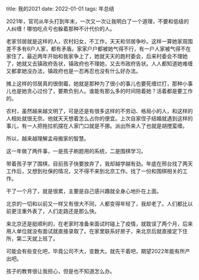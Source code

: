 title: 我的2021
date: 2022-01-01
tags: 年总结

2021年，官司从年头打到年末，一次又一次让我明白了一个道理，不要和低级的人纠缠！哪怕吃点亏也躲着那种不计代价的人。

老家邻居就是这样的人，农村妇女，不工作，天天和邻居争吵。这样一算她家周围差不多有6户人家，都有矛盾。家家户户都被她气得不行，有一户人家被气得不在家住了。最近两年开始和我家争上了，她就天天的跑村委会，后来村委会不理她了，她就又去镇政府告状，镇政府也不理她，又去市政府告状。人人都知道她难缠又都拿她没办法，镇政府也是一忍再忍也没有什么好办法。

摊上这样的邻居真的很倒霉，她就是那种为了很小的事儿也要死缠烂打，那种小事儿也是她贪心过份了，要欺负别人。谁能有那么多的时间陪着她？活着都是要工作的。

农村，虽然越来越文明了，可是还是有很多这样的不劳动、格局小的人，和这样的人相处就很无奈。他就天天想着怎么占你的便宜。上次自家侄子结婚就遇到这样的事儿，有一人把拖拉机摆在人家门口就是不挪。派出所来人了也就是胡搅蛮缠。

所以，越来越理解孟母搬家的智慧。

这一年做了两件事，一是孩子刷题用的系统，二是围棋学习。

带着孩子学了围棋，目前孩子快要放弃了，我却越学越有劲。年底在邢台找了两天工作后，又想到社保的情况，又不得不来到北京工作。找了一份和围棋相关的工作。

干了一个月了，就是很累，主要是自己感兴趣就全身心地扑在上面。

北京的一切和以前又一样又有很大不同，人都变得年轻了，我却老了。人们都比以前更注重外表了，人们走路还是那么快。

来北京还是挺顺利的，在老家时准备来面试时碰上了疫情，就耽误了两个月，后来用人单位就没有面试就直接录取了。在家里联系好房子，来北京后就直接定下住所，第二天就上班了。

可能会有些变化吧，毕竟公司不大，变数大。就先干着吧，期望2022年能有所产出吧。

孩子的教育很让我担心，但是也不知道怎么办。
